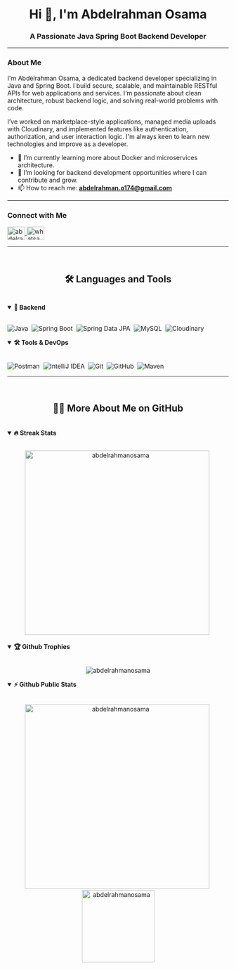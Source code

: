 <h1 align="center">Hi 👋, I'm Abdelrahman Osama</h1>
<h3 align="center">A Passionate Java Spring Boot Backend Developer</h3>

---

### About Me

I'm Abdelrahman Osama, a dedicated backend developer specializing in Java and Spring Boot. I build secure, scalable, and maintainable RESTful APIs for web applications and services. I'm passionate about clean architecture, robust backend logic, and solving real-world problems with code.

I’ve worked on marketplace-style applications, managed media uploads with Cloudinary, and implemented features like authentication, authorization, and user interaction logic. I'm always keen to learn new technologies and improve as a developer.

- 🌱 I’m currently learning more about Docker and microservices architecture.
- 💼 I’m looking for backend development opportunities where I can contribute and grow.
- 📫 How to reach me: **abdelrahman.o174@gmail.com**

---

### Connect with Me

<p align="left">
  <a href="https://www.linkedin.com/in/abdelrahman-osama-a7011b361/" target="blank">
    <img align="center" src="https://raw.githubusercontent.com/rahuldkjain/github-profile-readme-generator/master/src/images/icons/Social/linked-in-alt.svg" alt="abdelrahman-osama" height="30" width="40" />
  </a>
  <a href="https://wa.me/+201121863185" target="blank">
    <img align="center" src="https://raw.githubusercontent.com/rahuldkjain/github-profile-readme-generator/master/src/images/icons/Social/whatsapp.svg" alt="whatsapp" height="30" width="40" />
  </a>
</p>

---

<br>
<h2 align="center">🛠️ Languages and Tools</h2>
<br>

<details open>
<summary><b>🧠 Backend</b></summary>
<br>

![Java](https://img.shields.io/badge/Java-ED8B00?style=for-the-badge&logo=java&logoColor=white)&nbsp;
![Spring Boot](https://img.shields.io/badge/Spring%20Boot-6DB33F?style=for-the-badge&logo=springboot&logoColor=white)&nbsp;
![Spring Data JPA](https://img.shields.io/badge/Spring%20Data%20JPA-007396?style=for-the-badge&logo=hibernate&logoColor=white)&nbsp;
![MySQL](https://img.shields.io/badge/MySQL-4479A1?style=for-the-badge&logo=mysql&logoColor=white)&nbsp;
![Cloudinary](https://img.shields.io/badge/Cloudinary-3448C5?style=for-the-badge&logo=cloudinary&logoColor=white)&nbsp;

</details>

<details open>
<summary><b>🛠️ Tools & DevOps</b></summary>
<br>

![Postman](https://img.shields.io/badge/Postman-FF6C37?style=for-the-badge&logo=postman&logoColor=white)&nbsp;
![IntelliJ IDEA](https://img.shields.io/badge/IntelliJ%20IDEA-000000?style=for-the-badge&logo=intellij-idea&logoColor=white)&nbsp;
![Git](https://img.shields.io/badge/Git-F05032?style=for-the-badge&logo=git&logoColor=white)&nbsp;
![GitHub](https://img.shields.io/badge/GitHub-181717?style=for-the-badge&logo=github)&nbsp;
![Maven](https://img.shields.io/badge/Maven-C71A36?style=for-the-badge&logo=apache-maven&logoColor=white)&nbsp;

</details>

---

<br>
<h2 align="center">👨‍💻 More About Me on GitHub</h2>
<br>

<details open>
<summary><b>🔥 Streak Stats</b></summary>
<br>

<p align="center">
  <img src="https://streak-stats.demolab.com/?user=abdelrahmanosama&theme=radical&hide_border=true" alt="abdelrahmanosama" width="420"/>&nbsp;
</p>
</details>

<details open>
<summary><b>🏆 Github Trophies</b></summary>
<br>
<p align="center">
<img src="https://github-profile-trophy.vercel.app/?username=abdelrahmanosama&theme=radical&no-frame=true&no-bg=true" alt="abdelrahmanosama" />
</p>
</details>

<details open>
<summary><b>⚡ Github Public Stats</b></summary>
<br>
<p align="center">
<img src="https://github-readme-stats.vercel.app/api?username=abdelrahmanosama&show_icons=true&theme=radical&count_private=true" alt="abdelrahmanosama" width="420"/>&nbsp;
<img src="https://github-readme-stats.vercel.app/api/top-langs/?username=abdelrahmanosama&layout=compact&theme=radical" alt="abdelrahmanosama" height="165">
</p>
</details>
